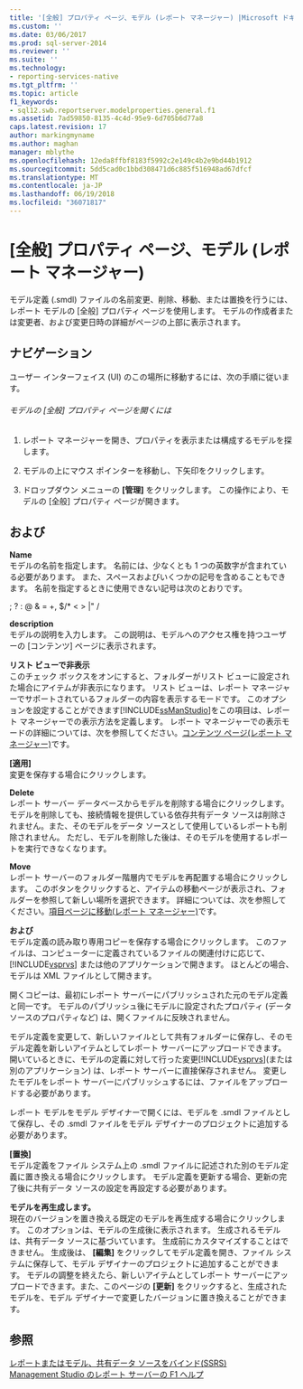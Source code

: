 ```yaml
---
title: '[全般] プロパティ ページ、モデル (レポート マネージャー) |Microsoft ドキュメント'
ms.custom: ''
ms.date: 03/06/2017
ms.prod: sql-server-2014
ms.reviewer: ''
ms.suite: ''
ms.technology:
- reporting-services-native
ms.tgt_pltfrm: ''
ms.topic: article
f1_keywords:
- sql12.swb.reportserver.modelproperties.general.f1
ms.assetid: 7ad59850-8135-4c4d-95e9-6d705b6d77a8
caps.latest.revision: 17
author: markingmyname
ms.author: maghan
manager: mblythe
ms.openlocfilehash: 12eda8ffbf8183f5992c2e149c4b2e9bd44b1912
ms.sourcegitcommit: 5dd5cad0c1bbd308471d6c885f516948ad67dfcf
ms.translationtype: MT
ms.contentlocale: ja-JP
ms.lasthandoff: 06/19/2018
ms.locfileid: "36071817"
---
```

# <a name="general-properties-page-models-report-manager"></a>[全般] プロパティ ページ、モデル (レポート マネージャー)
  モデル定義 (.smdl) ファイルの名前変更、削除、移動、または置換を行うには、レポート モデルの [全般] プロパティ ページを使用します。 モデルの作成者または変更者、および変更日時の詳細がページの上部に表示されます。  
  
## <a name="navigation"></a>ナビゲーション  
 ユーザー インターフェイス (UI) のこの場所に移動するには、次の手順に従います。  
  
###### <a name="to-open-the-general-properties-page-for-a-model"></a>モデルの [全般] プロパティ ページを開くには  
  
1.  レポート マネージャーを開き、プロパティを表示または構成するモデルを探します。  
  
2.  モデルの上にマウス ポインターを移動し、下矢印をクリックします。  
  
3.  ドロップダウン メニューの **[管理]** をクリックします。 この操作により、モデルの [全般] プロパティ ページが開きます。  
  
## <a name="options"></a>および  
 **Name**  
 モデルの名前を指定します。 名前には、少なくとも 1 つの英数字が含まれている必要があります。 また、スペースおよびいくつかの記号を含めることもできます。 名前を指定するときに使用できない記号は次のとおりです。  
  
 ; ? : @ & = +, $/* \< > |" /  
  
 **description**  
 モデルの説明を入力します。 この説明は、モデルへのアクセス権を持つユーザーの [コンテンツ] ページに表示されます。  
  
 **リスト ビューで非表示**  
 このチェック ボックスをオンにすると、フォルダーがリスト ビューに設定された場合にアイテムが非表示になります。 リスト ビューは、レポート マネージャーでサポートされているフォルダーの内容を表示するモードです。 このオプションを設定することができます[!INCLUDE[ssManStudio](../includes/ssmanstudio-md.md)]をこの項目は、レポート マネージャーでの表示方法を定義します。 レポート マネージャーでの表示モードの詳細については、次を参照してください。[コンテンツ ページ&#40;レポート マネージャー&#41;](../../2014/reporting-services/contents-page-report-manager.md)です。  
  
 **[適用]**  
 変更を保存する場合にクリックします。  
  
 **Delete**  
 レポート サーバー データベースからモデルを削除する場合にクリックします。 モデルを削除しても、接続情報を提供している依存共有データ ソースは削除されません。また、そのモデルをデータ ソースとして使用しているレポートも削除されません。 ただし、モデルを削除した後は、そのモデルを使用するレポートを実行できなくなります。  
  
 **Move**  
 レポート サーバーのフォルダー階層内でモデルを再配置する場合にクリックします。 このボタンをクリックすると、アイテムの移動ページが表示され、フォルダーを参照して新しい場所を選択できます。 詳細については、次を参照してください。[項目ページに移動&#40;レポート マネージャー&#41;](../../2014/reporting-services/move-items-page-report-manager.md)です。  
  
 **および**  
 モデル定義の読み取り専用コピーを保存する場合にクリックします。 このファイルは、コンピューターに定義されているファイルの関連付けに応じて、[!INCLUDE[vsprvs](../includes/vsprvs-md.md)] または他のアプリケーションで開きます。 ほとんどの場合、モデルは XML ファイルとして開きます。  
  
 開くコピーは、最初にレポート サーバーにパブリッシュされた元のモデル定義と同一です。 モデルのパブリッシュ後にモデルに設定されたプロパティ (データ ソースのプロパティなど) は、開くファイルに反映されません。  
  
 モデル定義を変更して、新しいファイルとして共有フォルダーに保存し、そのモデル定義を新しいアイテムとしてレポート サーバーにアップロードできます。 開いているときに、モデルの定義に対して行った変更[!INCLUDE[vsprvs](../includes/vsprvs-md.md)](または別のアプリケーション) は、レポート サーバーに直接保存されません。 変更したモデルをレポート サーバーにパブリッシュするには、ファイルをアップロードする必要があります。  
  
 レポート モデルをモデル デザイナーで開くには、モデルを .smdl ファイルとして保存し、その .smdl ファイルをモデル デザイナーのプロジェクトに追加する必要があります。  
  
 **[置換]**  
 モデル定義をファイル システム上の .smdl ファイルに記述された別のモデル定義に置き換える場合にクリックします。 モデル定義を更新する場合、更新の完了後に共有データ ソースの設定を再設定する必要があります。  
  
 **モデルを再生成します。**  
 現在のバージョンを置き換える既定のモデルを再生成する場合にクリックします。 このオプションは、モデルの生成後に表示されます。 生成されるモデルは、共有データ ソースに基づいています。 生成前にカスタマイズすることはできません。 生成後は、 **[編集]** をクリックしてモデル定義を開き、ファイル システムに保存して、モデル デザイナーのプロジェクトに追加することができます。 モデルの調整を終えたら、新しいアイテムとしてレポート サーバーにアップロードできます。また、このページの **[更新]** をクリックすると、生成されたモデルを、モデル デザイナーで変更したバージョンに置き換えることができます。  
  
## <a name="see-also"></a>参照  
 [レポートまたはモデル、共有データ ソースをバインド&#40;SSRS&#41;](report-data/bind-a-report-or-model-to-a-shared-data-source-ssrs.md)   
 [Management Studio のレポート サーバーの F1 ヘルプ](tools/report-server-in-management-studio-f1-help.md)  
  
  